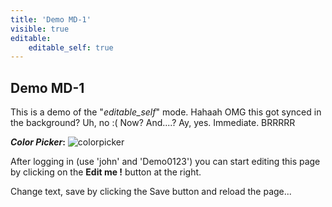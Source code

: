 ```yaml
---
title: 'Demo MD-1'
visible: true
editable:
    editable_self: true
---
```


## Demo MD-1

This is a demo of the "<i>editable_self</i>" mode. Hahaah OMG this got synced in the background? Uh, no :( Now? And....? Ay, yes. Immediate. BRRRRR

***Color Picker*:**
![colorpicker](http://www.w3schools.com/images/colorpicker.gif)

After logging in (use 'john' and 'Demo0123') you can start editing this page by clicking on the <b>Edit me !</b> button at the right.

Change text, save by clicking the Save button and reload the page...